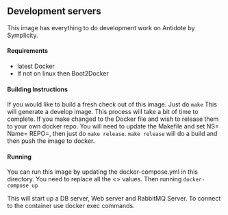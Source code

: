 ## Development servers
This image has everything to do development work on Antidote by Symplicity.

#### Requirements
- latest Docker
- If not on linux then Boot2Docker

#### Building Instructions
If you would like to build a fresh check out of this image. Just do `make` This will generate a develop image. This process will take a bit of time to complete. If you make changed to the Docker file and wish to release them to your own docker repo. You will need to update the Makefile and set NS=<yourname> Name=<reponame> REPO=<reponame>, then just do `make release`. `make release` will do a build and then push the image to docker.

#### Running
You can run this image by updating the docker-compose.yml in this directory. You need to replace all the <> values. Then running `docker-compose up`

This will start up a DB server, Web server and RabbitMQ Server. To connect to the container use docker exec commands.
